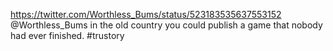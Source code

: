 https://twitter.com/Worthless_Bums/status/523183535637553152 @Worthless_Bums in the old country you could publish a game that nobody had ever finished. #trustory